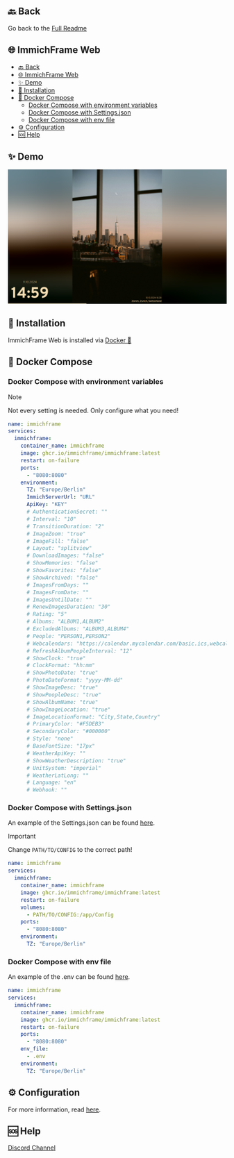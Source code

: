## 🔙 Back
Go back to the [Full Readme](/README.md)

## 🌐 ImmichFrame Web
- [🔙 Back](#-back)
- [🌐 ImmichFrame Web](#-immichframe-web)
- [✨ Demo](#-demo)
- [🔧 Installation](#-installation)
- [🐋 Docker Compose](#-docker-compose)
  - [Docker Compose with environment variables](#docker-compose-with-environment-variables)
  - [Docker Compose with Settings.json](#docker-compose-with-settingsjson)
  - [Docker Compose with env file](#docker-compose-with-env-file)
- [⚙️ Configuration](#️-configuration)
- [🆘 Help](#-help)

## ✨ Demo
![ImmichFrame Web](/design/demo/web_demo.png)

## 🔧 Installation
ImmichFrame Web is installed via [Docker 🐋](#-docker-compose)

## 🐋 Docker Compose
### Docker Compose with environment variables

> [!NOTE]  
> Not every setting is needed. Only configure what you need!

```yaml
name: immichframe
services:
  immichframe:
    container_name: immichframe
    image: ghcr.io/immichframe/immichframe:latest
    restart: on-failure
    ports:
      - "8080:8080"
    environment:
      TZ: "Europe/Berlin"
      ImmichServerUrl: "URL"
      ApiKey: "KEY"
      # AuthenticationSecret: ""
      # Interval: "10"
      # TransitionDuration: "2"   
      # ImageZoom: "true"
      # ImageFill: "false"
      # Layout: "splitview"         
      # DownloadImages: "false"
      # ShowMemories: "false"
      # ShowFavorites: "false"
      # ShowArchived: "false"
      # ImagesFromDays: ""
      # ImagesFromDate: ""
      # ImagesUntilDate: ""
      # RenewImagesDuration: "30"
      # Rating: "5"
      # Albums: "ALBUM1,ALBUM2"
      # ExcludedAlbums: "ALBUM3,ALBUM4"
      # People: "PERSON1,PERSON2"
      # Webcalendars: "https://calendar.mycalendar.com/basic.ics,webcal://calendar.mycalendar.com/basic.ics"
      # RefreshAlbumPeopleInterval: "12"
      # ShowClock: "true"
      # ClockFormat: "hh:mm"
      # ShowPhotoDate: "true"
      # PhotoDateFormat: "yyyy-MM-dd"
      # ShowImageDesc: "true"
      # ShowPeopleDesc: "true"
      # ShowAlbumName: "true"
      # ShowImageLocation: "true"
      # ImageLocationFormat: "City,State,Country"
      # PrimaryColor: "#F5DEB3"
      # SecondaryColor: "#000000"
      # Style: "none"
      # BaseFontSize: "17px"
      # WeatherApiKey: ""
      # ShowWeatherDescription: "true"
      # UnitSystem: "imperial"
      # WeatherLatLong: ""
      # Language: "en"      
      # Webhook: ""
```

### Docker Compose with Settings.json

An example of the Settings.json can be found [here](/docker/Settings.example.json).

> [!IMPORTANT]  
> Change `PATH/TO/CONFIG` to the correct path!

```yaml
name: immichframe
services:
  immichframe:
    container_name: immichframe
    image: ghcr.io/immichframe/immichframe:latest
    restart: on-failure
    volumes:
      - PATH/TO/CONFIG:/app/Config
    ports:
      - "8080:8080"
    environment:
      TZ: "Europe/Berlin"
```

### Docker Compose with env file

An example of the .env can be found [here](/docker/example.env).

```yaml
name: immichframe
services:
  immichframe:
    container_name: immichframe
    image: ghcr.io/immichframe/immichframe:latest
    restart: on-failure
    ports:
      - "8080:8080"
    env_file:
      - .env
    environment:
      TZ: "Europe/Berlin"
```

## ⚙️ Configuration

For more information, read [here](/README.md#configuration).

## 🆘 Help

[Discord Channel][support-url]


<!-- MARKDOWN LINKS & IMAGES -->
[support-url]: https://discord.com/channels/979116623879368755/1217843270244372480
